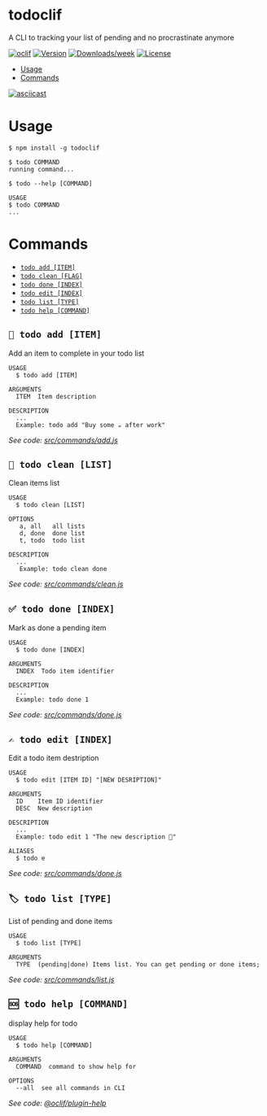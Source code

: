 # todoclif

A CLI to tracking your list of pending and no procrastinate anymore

[![oclif](https://img.shields.io/badge/cli-oclif-brightgreen.svg)](https://oclif.io)
[![Version](https://img.shields.io/npm/v/todoclif.svg)](https://npmjs.org/package/todoclif)
[![Downloads/week](https://img.shields.io/npm/dw/todoclif.svg)](https://npmjs.org/package/todoclif)
[![License](https://img.shields.io/npm/l/todoclif.svg)](https://github.com/toti1212/todoclif/blob/master/LICENSE)
<!-- toc -->

- [Usage](#usage)
- [Commands](#commands)
  <!-- tocstop -->
 
[![asciicast](https://asciinema.org/a/1vZPqGb8ml2iZxUwSo9tFmG30.svg)](https://asciinema.org/a/1vZPqGb8ml2iZxUwSo9tFmG30)
 

# Usage


<!-- usage -->

```shell
$ npm install -g todoclif

$ todo COMMAND
running command...

$ todo --help [COMMAND]

USAGE
$ todo COMMAND
...
```

<!-- usagestop -->

# Commands

<!-- commands -->

- [`todo add [ITEM]`](#todo-add-item)
- [`todo clean [FLAG]`](#todo-clean)
- [`todo done [INDEX]`](#todo-done-index)
- [`todo edit [INDEX]`](#todo-edit-index)
- [`todo list [TYPE]`](#todo-list-type)
- [`todo help [COMMAND]`](#todo-help-command)

## `📝 todo add [ITEM]`

Add an item to complete in your todo list

```
USAGE
  $ todo add [ITEM]

ARGUMENTS
  ITEM  Item description

DESCRIPTION
  ...
  Example: todo add "Buy some ☕️ after work"
```

_See code: [src/commands/add.js](https://github.com/toti1212/todoclif/blob/v0.0.0/src/commands/add.js)_

## `🧹 todo clean [LIST]`

Clean items list

```
USAGE
  $ todo clean [LIST]

OPTIONS
   a, all   all lists
   d, done  done list
   t, todo  todo list

DESCRIPTION
  ...
   Example: todo clean done
```

_See code: [src/commands/clean.js](https://github.com/toti1212/todoclif/blob/v0.0.0/src/commands/clean.js)_

## `✅ todo done [INDEX]`

Mark as done a pending item

```
USAGE
  $ todo done [INDEX]

ARGUMENTS
  INDEX  Todo item identifier

DESCRIPTION
  ...
  Example: todo done 1
```

_See code: [src/commands/done.js](https://github.com/toti1212/todoclif/blob/v0.0.0/src/commands/done.js)_

## `✍️ todo edit [INDEX]`

Edit a todo item destription
```
USAGE
  $ todo edit [ITEM ID] "[NEW DESRIPTION]"

ARGUMENTS
  ID    Item ID identifier
  DESC  New description

DESCRIPTION
  ...
  Example: todo edit 1 "The new description 🙈"

ALIASES
  $ todo e
```
_See code: [src/commands/done.js](https://github.com/toti1212/todoclif/blob/v0.0.0/src/commands/done.js)_

## `🏷 todo list [TYPE]`

List of pending and done items

```
USAGE
  $ todo list [TYPE]

ARGUMENTS
  TYPE  (pending|done) Items list. You can get pending or done items;
```

_See code: [src/commands/list.js](https://github.com/toti1212/todoclif/blob/v0.0.0/src/commands/list.js)_

## `🆘 todo help [COMMAND]`

display help for todo

```
USAGE
  $ todo help [COMMAND]

ARGUMENTS
  COMMAND  command to show help for

OPTIONS
  --all  see all commands in CLI
```

_See code: [@oclif/plugin-help](https://github.com/oclif/plugin-help/blob/v2.1.6/src/commands/help.ts)_

<!-- commandsstop -->

